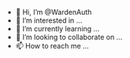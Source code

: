 - 👋 Hi, I’m @WardenAuth
- 👀 I’m interested in ...
- 🌱 I’m currently learning ...
- 💞️ I’m looking to collaborate on ...
- 📫 How to reach me ...

<!---
WardenAuth/WardenAuth is a ✨ special ✨ repository because its `README.md` (this file) appears on your GitHub profile.
You can click the Preview link to take a look at your changes.
--->

